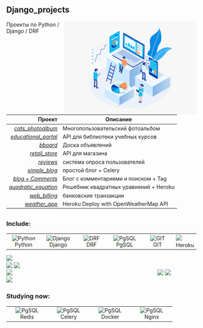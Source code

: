 ## Django_projects

<img align="right" src="https://github.com/ReVadim/Admission_test_projects/blob/main/background_image.png" width="350"/>

Проекты по Python / Django / DRF    

| Проект | Описание |
|---: | --- |
| [_cats_photoalbum_](https://github.com/ReVadim/CatsWorld) | Многопользовательский фотоальбом |
| [_educational_portal_](https://github.com/ReVadim/Admission_test_projects/tree/main/educational_portal) | API для библиотеки учебных курсов |
| [_bboard_](https://github.com/ReVadim/Admission_test_projects/tree/main/marketplace) | Доска объявлений |
| [_retail_store_](https://github.com/ReVadim/Admission_test_projects/tree/main/retail_store) | API для магазина |
| [_reviews_](https://github.com/ReVadim/Admission_test_projects/tree/main/reviews) |система опроса пользователей|
| [_simple_blog_](https://github.com/ReVadim/Admission_test_projects/tree/main/simple_blog) | простой блог + Celery |
| [_blog + Comments_](https://github.com/ReVadim/spa_project) | Блог с комментариями и поиском + Tag |
| [_quadratic_equation_](https://github.com/ReVadim/The_quadratic) | Решебник квадратных уравнений + Heroku |
| [_web_billing_](https://github.com/ReVadim/Admission_test_projects/tree/main/web_billing) | банковские транзакции |
| [_weather_app_](https://meteostation-v1.herokuapp.com) | Heroku Deploy with OpenWeatherMap API |

##    
### Include:
<table>
  <tr>
    <td align="center" width="96">
        <img src="https://web-creator.ru/uploads/Page/19/python.svg" width="48" height="48" alt="Python" />
        <br>Python
    </td>
    <td align="center" width="96">
        <img src="https://habrastorage.org/getpro/freelansim/allfiles/53/533/533670/839d71d825.png" width="48" height="48" alt="Django" />
        <br>Django
    </td>
    <td align="center" width="96">
        <img src="https://ps.w.org/custom-wp-rest-api/assets/icon-128x128.png?rev=1975404" width="48" height="48" alt="DRF" />
        <br>DRF
    </td>
    <td align="center" width="96">
        <img src="https://upload.wikimedia.org/wikipedia/commons/2/29/Postgresql_elephant.svg" width="48" height="48" alt="PgSQL" />
        <br>PgSQL
    </td>
    <td align="center" width="96">
        <img src="https://tproger.ru/s3/uploads/2020/12/git_guide_for_beginners-cover-icon-original.png" width="48" height="48" alt="GIT" />
        <br>GIT
    </td>
    <td>
        <img src="https://img.shields.io/badge/-Heroku-red?style=flat-square&logo=Heroku" height="48 alt="Heroku" />
        <br>Heroku
    </td>
  </tr>
</table>


![](https://github-profile-summary-cards.vercel.app/api/cards/profile-details?username=revadim&theme=nord_bright) <br>
![](https://github-profile-summary-cards.vercel.app/api/cards/repos-per-language?username=revadim&theme=nord_bright) 
![](https://github-profile-summary-cards.vercel.app/api/cards/most-commit-language?username=revadim&theme=nord_bright) <br>
![](https://github-profile-summary-cards.vercel.app/api/cards/stats?username=revadim&theme=nord_bright) 
![](https://github-profile-summary-cards.vercel.app/api/cards/productive-time?username=revadim&theme=nord_bright)
<img width="400px" align="left" src="https://github-readme-stats.vercel.app/api/top-langs/?username=ReVadim&hide=css&layout=compact"/>
<br>
![](https://komarev.com/ghpvc/?username=revadim)

### Studying now:

<table>
    <td align="center" width="96">
        <img src="https://plugins.jetbrains.com/files/12820/141266/icon/pluginIcon.svg" width="48" height="48" alt="PgSQL" />
        <br>Redis
    </td>
    <td align="center" width="96">
        <img src="https://pbs.twimg.com/profile_images/3534818042/cb2fc8174648f5862d73efc33109e8ea_400x400.png" width="48" height="48" alt="PgSQL" />
        <br>Celery
    </td>
    <td align="center" width="96">
        <img src="https://timeweb.com/ru/community/article/82/82a19c4a0263cc9bf31614260ac17e71.png" width="48" height="48" alt="PgSQL" />
        <br>Docker
    </td>
    <td align="center" width="96">
        <img src="https://encrypted-tbn0.gstatic.com/images?q=tbn:ANd9GcRsbQP2DoSO32lDEtfRfMDsrpAhn-qUxh-9YMvFqDuYuH5NgkfrBlj1l3mjDGca0z4z7Fg&usqp=CAU" width="48" height="48" alt="PgSQL" />
        <br>Nginx
    </td>
  </tr>
</table>
